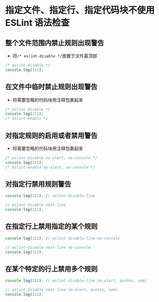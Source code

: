 # 指定文件、指定行、指定代码块不使用 ESLint 语法检查

## 整个文件范围内禁止规则出现警告

- 将`/* eslint-disable */`放置于文件最顶部

```js
/* eslint-disable */
console.log(111);
```

## 在文件中临时禁止规则出现警告

- 将需要忽略的代码块用注释包裹起来

```js
/* eslint-disable */
console.log(111);
/* eslint-enable */
```

## 对指定规则的启用或者禁用警告

- 将需要忽略的代码块用注释包裹起来

```js
/* eslint-disable no-alert, no-console */
console.log(111);
/* eslint-enable no-alert, no-console */
```

## 对指定行禁用规则警告

```js
console.log(111); // eslint-disable-line

// eslint-disable-next-line
console.log(111);
```

## 在指定行上禁用指定的某个规则

```js
console.log(111); // eslint-disable-line no-console

// eslint-disable-next-line no-console
console.log(111);
```

## 在某个特定的行上禁用多个规则

```js
console.log(111); // eslint-disable-line no-alert, quotes, semi

// eslint-disable-next-line no-alert, quotes, semi
console.log(111);
```
